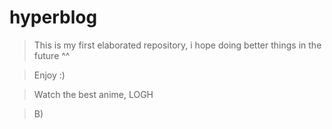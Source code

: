 # hyperblog
>This is my first elaborated repository, i hope doing better things in the future ^^ 

>Enjoy :)


>Watch the best anime, LOGH

>B)
